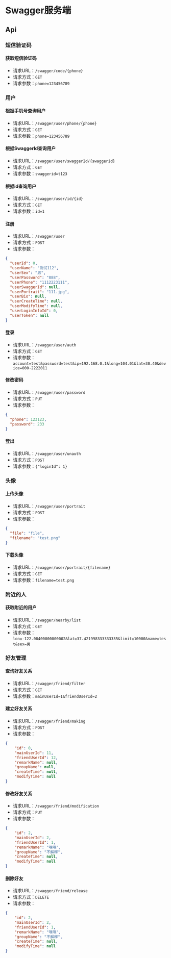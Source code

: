 # Swagger服务端
## Api
### 短信验证码
#### 获取短信验证码
- 请求URL：`/swagger/code/{phone}`
- 请求方式：`GET`
- 请求参数：`phone=123456789`
### 用户
#### 根据手机号查询用户
- 请求URL：`/swagger/user/phone/{phone}`
- 请求方式：`GET`
- 请求参数：`phone=123456789`
#### 根据SwaggerId查询用户
- 请求URL：`/swagger/user/swaggerId/{swaggerid}`
- 请求方式：`GET`
- 请求参数：`swaggerid=t123`
#### 根据id查询用户
- 请求URL：`/swagger/user/id/{id}`
- 请求方式：`GET`
- 请求参数：`id=1`
#### 注册
- 请求URL：`/swagger/user`
- 请求方式：`POST`
- 请求参数：
```json
{
  "userId": 0,
  "userName": "测试112",
  "userSex": "男",
  "userPassword": "888",
  "userPhone": "1112223111",
  "userSwaggerId": null,
  "userPortrait": "111.jpg",
  "userBio": null,
  "userCreateTime": null,
  "userModifyTime": null,
  "userLoginInfoId": 0,
  "userToken": null
}
```
#### 登录
- 请求URL：`/swagger/user/auth`
- 请求方式：`GET`
- 请求参数：`account=test&password=test&ip=192.168.0.1&long=104.01&lat=30.40&device=000-2222011`
#### 修改密码
- 请求URL：`/swagger/user/password`
- 请求方式：`PUT`
- 请求参数：
```json
{
  "phone": 123123,
  "password": 233
}
```
#### 登出
- 请求URL：`/swagger/user/unauth`
- 请求方式：`POST`
- 请求参数：`{"loginId": 1}`
### 头像
#### 上传头像
- 请求URL：`/swagger/user/portrait`
- 请求方式：`POST`
- 请求参数：
```json
{
  "file": "file",
  "filename": "test.png"
}
```
#### 下载头像
- 请求URL：`/swagger/user/portrait/{filename}`
- 请求方式：`GET`
- 请求参数：`filename=test.png`
### 附近的人
#### 获取附近的用户
- 请求URL：`/swagger/nearby/list`
- 请求方式：`GET`
- 请求参数：`lon=-122.08400000000002&lat=37.421998333333335&limit=10000&name=test&sex=男`
### 好友管理
#### 查询好友关系
- 请求URL：`/swagger/friend/filter`
- 请求方式：`GET`
- 请求参数：`mainUserId=1&friendUserId=2`
#### 建立好友关系
- 请求URL：`/swagger/friend/making`
- 请求方式：`POST`
- 请求参数：
```json
{
	"id": 0,
	"mainUserId": 11,
	"friendUserId": 12,
	"remarkName": null,
	"groupName": null,
	"createTime": null,
	"modifyTime": null
}
```
#### 修改好友关系
- 请求URL：`/swagger/friend/modification`
- 请求方式：`PUT`
- 请求参数：
```json
{
	"id": 2,
	"mainUserId": 2,
	"friendUserId": 1,
	"remarkName": "嘿嘿",
	"groupName": "不解释",
	"createTime": null,
	"modifyTime": null
}
```
#### 删除好友
- 请求URL：`/swagger/friend/release`
- 请求方式：`DELETE`
- 请求参数：
```json
{
	"id": 2,
	"mainUserId": 2,
	"friendUserId": 1,
	"remarkName": "嘿嘿",
	"groupName": "不解释",
	"createTime": null,
	"modifyTime": null
}
```